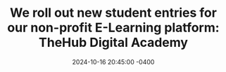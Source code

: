 ---
title: "We roll out new student entries for our non-profit E-Learning platform: <strong>TheHub Digital Academy</strong>"

cover:          /assets/images/badges/TheHub.png
date: 2024-10-16 20:45:00 -0400
---